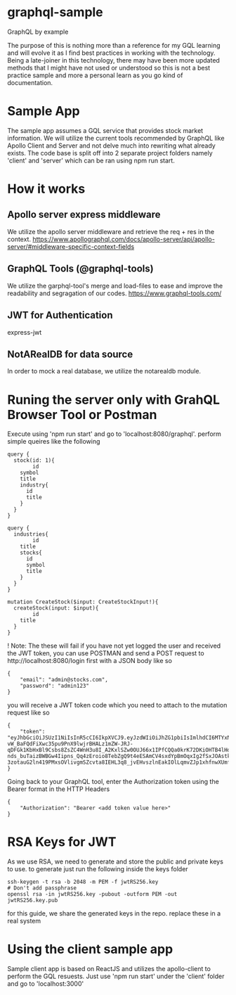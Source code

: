 # graphql-sample
GraphQL by example

The purpose of this is nothing more than a reference for my GQL learning and will evolve it as I find best practices in working with the technology. Being a late-joiner in this technology, there may have been more updated methods that I might have not used or understood so this is not a best practice sample and more a personal learn as you go kind of documentation.

# Sample App
The sample app assumes a GQL service that provides stock market information. We will utilize the current tools recommended by GraphQL like Apollo Client and Server and not delve much into rewriting what already exists. The code base is split off into 2 separate project folders namely 'client' and  'server' which can be ran using npm run start. 

# How it works

## Apollo server express middleware
We utilize the apollo server middleware and retrieve the req + res in the context.
https://www.apollographql.com/docs/apollo-server/api/apollo-server/#middleware-specific-context-fields

## GraphQL Tools (@graphql-tools)
We utilize the garphql-tool's merge and load-files to ease and improve the readability and segragation of our codes. https://www.graphql-tools.com/

## JWT for Authentication
express-jwt

## NotARealDB for data source 
In order to mock a real database, we utilize the notarealdb module.

# Runing the server only with GrahQL Browser Tool or Postman
Execute using 'npm run start' and go to 'localhost:8080/graphql'. perform simple queires like the following
```
query {
  stock(id: 1){
		id
    symbol
    title
    industry{
      id
      title
    }
  }
}
```

```
query {
  industries{
		id
    title
    stocks{
      id
      symbol
      title
    }
  }
}
```

```
mutation CreateStock($input: CreateStockInput!){
  createStock(input: $input){
		id
    title
  }
}
```

! Note: The these will fail if you have not yet logged the user and received the JWT token, you can use POSTMAN and send a POST request to http://localhost:8080/login first with a JSON body like so
```
{
    "email": "admin@stocks.com",
    "password": "admin123"
}
```

you will receive a JWT token code which you need to attach to the mutation request like so
```
{
    "token": "eyJhbGciOiJSUzI1NiIsInR5cCI6IkpXVCJ9.eyJzdWIiOiJhZG1pbiIsImlhdCI6MTYxNDIzNzU4M30.QBqlQ1OEVeoNmYlt2ErYJGOPS1llmpn-vW_BaFQdFiXwc35pu9PnX9lwjrBHALz1mZW-JRJ-qDFGk1KbHxBl9Csbs8ZsZC4WnH3u8I_A2KxlSZw0OUJ66x1IPfCQQa0krK72DKiOHTB4lHdaIo50KTK-nds_buTaizBWBGw4Iipns_Qq4zEroio8TebZgQ9t4eESAmCV4sxdYpBmOqxIg2fSxJOAstkxLYsLvZXsw3Cx4GSB0KJnsmPre8C9pNmAqd-3zotauG2ln419PMxsOVlivgmSZcvta8IEHL3q8_jvEHvszlnEakIOlLqmvZJp1xhfnwXUmfXw9XZAuN_j_Q"
}
```

Going back to your GraphQL tool, enter the Authorization token using the Bearer format in the HTTP Headers 
```
{
	"Authorization": "Bearer <add token value here>"
}
```


# RSA Keys for JWT
As we use RSA, we need to generate and store the public and private keys to use.
to generate just run the following inside the keys folder
```
ssh-keygen -t rsa -b 2048 -m PEM -f jwtRS256.key
# Don't add passphrase
openssl rsa -in jwtRS256.key -pubout -outform PEM -out jwtRS256.key.pub
```
for this guide, we share the generated keys in the repo. replace these in a real system

# Using the client sample app
Sample client app is based on ReactJS and utilizes the apollo-client to perform the GQL resuests.
Just use 'npm run start' under the 'client' folder and go to 'localhost:3000' 